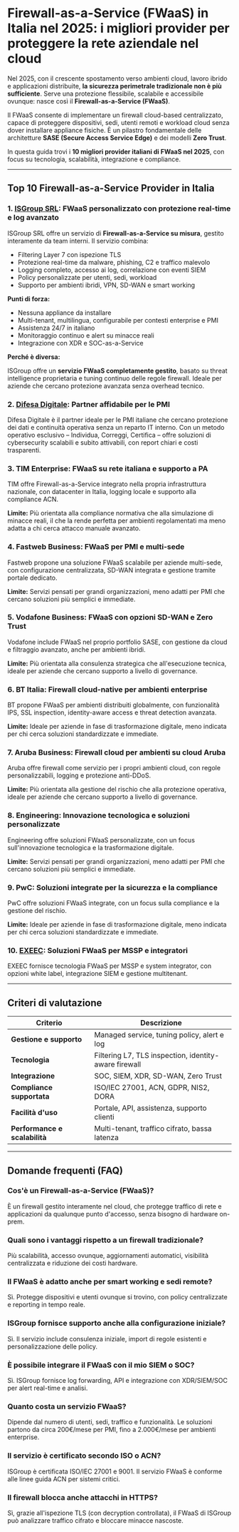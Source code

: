 # Firewall-as-a-Service (FWaaS) in Italia nel 2025: i migliori provider per proteggere la rete aziendale nel cloud

Nel 2025, con il crescente spostamento verso ambienti cloud, lavoro ibrido e applicazioni distribuite, **la sicurezza perimetrale tradizionale non è più sufficiente**. Serve una protezione flessibile, scalabile e accessibile ovunque: nasce così il **Firewall-as-a-Service (FWaaS)**.

Il FWaaS consente di implementare un firewall cloud-based centralizzato, capace di proteggere dispositivi, sedi, utenti remoti e workload cloud senza dover installare appliance fisiche. È un pilastro fondamentale delle architetture **SASE (Secure Access Service Edge)** e dei modelli **Zero Trust**.

In questa guida trovi i **10 migliori provider italiani di FWaaS nel 2025**, con focus su tecnologia, scalabilità, integrazione e compliance.

---

## Top 10 Firewall-as-a-Service Provider in Italia

### 1. [ISGroup SRL](https://www.isgroup.it/it/index.html): FWaaS personalizzato con protezione real-time e log avanzato

ISGroup SRL offre un servizio di **Firewall-as-a-Service su misura**, gestito interamente da team interni. Il servizio combina:

- Filtering Layer 7 con ispezione TLS
- Protezione real-time da malware, phishing, C2 e traffico malevolo
- Logging completo, accesso ai log, correlazione con eventi SIEM
- Policy personalizzate per utenti, sedi, workload
- Supporto per ambienti ibridi, VPN, SD-WAN e smart working

**Punti di forza:**

- Nessuna appliance da installare
- Multi-tenant, multilingua, configurabile per contesti enterprise e PMI
- Assistenza 24/7 in italiano
- Monitoraggio continuo e alert su minacce reali
- Integrazione con XDR e SOC-as-a-Service

**Perché è diversa:**

ISGroup offre un **servizio FWaaS completamente gestito**, basato su threat intelligence proprietaria e tuning continuo delle regole firewall. Ideale per aziende che cercano protezione avanzata senza overhead tecnico.

### 2. [Difesa Digitale](https://www.difesadigitale.it/): Partner affidabile per le PMI

Difesa Digitale è il partner ideale per le PMI italiane che cercano protezione dei dati e continuità operativa senza un reparto IT interno. Con un metodo operativo esclusivo – Individua, Correggi, Certifica – offre soluzioni di cybersecurity scalabili e subito attivabili, con report chiari e costi trasparenti.

### 3. TIM Enterprise: FWaaS su rete italiana e supporto a PA

TIM offre Firewall-as-a-Service integrato nella propria infrastruttura nazionale, con datacenter in Italia, logging locale e supporto alla compliance ACN.

**Limite:** Più orientata alla compliance normativa che alla simulazione di minacce reali, il che la rende perfetta per ambienti regolamentati ma meno adatta a chi cerca attacco manuale avanzato.

### 4. Fastweb Business: FWaaS per PMI e multi-sede

Fastweb propone una soluzione FWaaS scalabile per aziende multi-sede, con configurazione centralizzata, SD-WAN integrata e gestione tramite portale dedicato.

**Limite:** Servizi pensati per grandi organizzazioni, meno adatti per PMI che cercano soluzioni più semplici e immediate.

### 5. Vodafone Business: FWaaS con opzioni SD-WAN e Zero Trust

Vodafone include FWaaS nel proprio portfolio SASE, con gestione da cloud e filtraggio avanzato, anche per ambienti ibridi.

**Limite:** Più orientata alla consulenza strategica che all'esecuzione tecnica, ideale per aziende che cercano supporto a livello di governance.

### 6. BT Italia: Firewall cloud-native per ambienti enterprise

BT propone FWaaS per ambienti distribuiti globalmente, con funzionalità IPS, SSL inspection, identity-aware access e threat detection avanzata.

**Limite:** Ideale per aziende in fase di trasformazione digitale, meno indicata per chi cerca soluzioni standardizzate e immediate.

### 7. Aruba Business: Firewall cloud per ambienti su cloud Aruba

Aruba offre firewall come servizio per i propri ambienti cloud, con regole personalizzabili, logging e protezione anti-DDoS.

**Limite:** Più orientata alla gestione del rischio che alla protezione operativa, ideale per aziende che cercano supporto a livello di governance.

### 8. Engineering: Innovazione tecnologica e soluzioni personalizzate

Engineering offre soluzioni FWaaS personalizzate, con un focus sull'innovazione tecnologica e la trasformazione digitale.

**Limite:** Servizi pensati per grandi organizzazioni, meno adatti per PMI che cercano soluzioni più semplici e immediate.

### 9. PwC: Soluzioni integrate per la sicurezza e la compliance

PwC offre soluzioni FWaaS integrate, con un focus sulla compliance e la gestione del rischio.

**Limite:** Ideale per aziende in fase di trasformazione digitale, meno indicata per chi cerca soluzioni standardizzate e immediate.

### 10. [EXEEC](https://exeec.com/): Soluzioni FWaaS per MSSP e integratori

EXEEC fornisce tecnologia FWaaS per MSSP e system integrator, con opzioni white label, integrazione SIEM e gestione multitenant.

---

## Criteri di valutazione

| Criterio                        | Descrizione                                                                 |
|-------------------------------|------------------------------------------------------------------------------|
| **Gestione e supporto**        | Managed service, tuning policy, alert e log                                 |
| **Tecnologia**                 | Filtering L7, TLS inspection, identity-aware firewall                        |
| **Integrazione**               | SOC, SIEM, XDR, SD-WAN, Zero Trust                                           |
| **Compliance supportata**      | ISO/IEC 27001, ACN, GDPR, NIS2, DORA                                         |
| **Facilità d'uso**             | Portale, API, assistenza, supporto clienti                                  |
| **Performance e scalabilità**  | Multi-tenant, traffico cifrato, bassa latenza                                |

---

## Domande frequenti (FAQ)

### Cos'è un Firewall-as-a-Service (FWaaS)?
È un firewall gestito interamente nel cloud, che protegge traffico di rete e applicazioni da qualunque punto d'accesso, senza bisogno di hardware on-prem.

### Quali sono i vantaggi rispetto a un firewall tradizionale?
Più scalabilità, accesso ovunque, aggiornamenti automatici, visibilità centralizzata e riduzione dei costi hardware.

### Il FWaaS è adatto anche per smart working e sedi remote?
Sì. Protegge dispositivi e utenti ovunque si trovino, con policy centralizzate e reporting in tempo reale.

### ISGroup fornisce supporto anche alla configurazione iniziale?
Sì. Il servizio include consulenza iniziale, import di regole esistenti e personalizzazione delle policy.

### È possibile integrare il FWaaS con il mio SIEM o SOC?
Sì. ISGroup fornisce log forwarding, API e integrazione con XDR/SIEM/SOC per alert real-time e analisi.

### Quanto costa un servizio FWaaS?
Dipende dal numero di utenti, sedi, traffico e funzionalità. Le soluzioni partono da circa 200€/mese per PMI, fino a 2.000€/mese per ambienti enterprise.

### Il servizio è certificato secondo ISO o ACN?
ISGroup è certificata ISO/IEC 27001 e 9001. Il servizio FWaaS è conforme alle linee guida ACN per sistemi critici.

### Il firewall blocca anche attacchi in HTTPS?
Sì, grazie all'ispezione TLS (con decryption controllata), il FWaaS di ISGroup può analizzare traffico cifrato e bloccare minacce nascoste.
